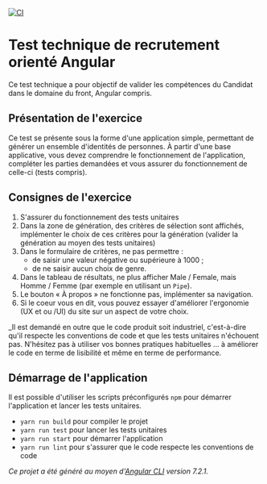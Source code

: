 [![CI](https://github.com/tifenn-guillas/test-technique-angular/actions/workflows/main.yml/badge.svg)](https://github.com/tifenn-guillas/test-technique-angular/actions/workflows/main.yml)

# Test technique de recrutement orienté Angular

Ce test technique a pour objectif de valider les compétences du Candidat dans le domaine du front, Angular compris.

## Présentation de l'exercice

Ce test se présente sous la forme d'une application simple, permettant de générer un ensemble d'identités de personnes. À partir d'une base applicative, vous devez comprendre le fonctionnement de l'application, compléter les parties demandées et vous assurer du fonctionnement de celle-ci (tests compris).

## Consignes de l'exercice

1. S'assurer du fonctionnement des tests unitaires
1. Dans la zone de génération, des critères de sélection sont affichés, implémenter le choix de ces critères pour la génération (valider la génération au moyen des tests unitaires)
1. Dans le formulaire de critères, ne pas permettre :
	* de saisir une valeur négative ou supérieure à 1000 ;
	* de ne saisir aucun choix de genre.
1. Dans le tableau de résultats, ne plus afficher Male / Female, mais Homme / Femme (par exemple en utilisant un `Pipe`).
1. Le bouton « À propos » ne fonctionne pas, implémenter sa navigation.
1. Si le coeur vous en dit, vous pouvez essayer d'améliorer l'ergonomie (UX et ou /UI) du site sur un aspect de votre choix.

_Il est demandé en outre que le code produit soit industriel, c'est-à-dire qu'il respecte les conventions de code et que les tests unitaires n'échouent pas.
N'hésitez pas à utiliser vos bonnes pratiques habituelles ... à améliorer le code en terme de lisibilité et même en terme de performance.

## Démarrage de l'application 

Il est possible d'utiliser les scripts préconfigurés `npm` pour démarrer l'application et lancer les tests unitaires.
* `yarn run build` pour compiler le projet
* `yarn run test` pour lancer les tests unitaires
* `yarn run start` pour démarrer l'application
* `yarn run lint` pour s'assurer que le code respecte les conventions de code


_Ce projet a été généré au moyen d'[Angular CLI](https://github.com/angular/angular-cli) version 7.2.1._

